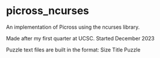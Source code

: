 # picross\_ncurses
An implementation of Picross using the ncurses library.

Made after my first quarter at UCSC. Started December 2023

Puzzle text files are built in the format:
Size
Title
Puzzle
